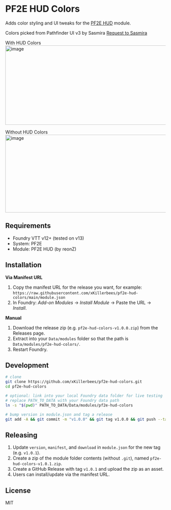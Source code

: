 # PF2E HUD Colors

Adds color styling and UI tweaks for the [PF2E HUD](https://github.com/reonZ/pf2e-hud) module.

Colors picked from Pathfinder UI v3 by Sasmira
[Request to Sasmira](https://gitlab.com/sasmira/pathfinder-ui/-/issues/97#note_2127535397)

With HUD Colors
<img width="679" height="249" alt="image" src="https://github.com/user-attachments/assets/a978d983-3693-4303-8ab8-fc415d49331d" />

Without HUD Colors
<img width="677" height="244" alt="image" src="https://github.com/user-attachments/assets/433e4cee-d038-4328-8e27-472ecd1c40d6" />

## Requirements
- Foundry VTT v12+ (tested on v13)
- System: PF2E
- Module: PF2E HUD (by reonZ)

## Installation
**Via Manifest URL**
1. Copy the manifest URL for the release you want, for example:
   `https://raw.githubusercontent.com/xKillerbees/pf2e-hud-colors/main/module.json`
2. In Foundry: *Add-on Modules* → *Install Module* → Paste the URL → *Install*.

**Manual**
1. Download the release zip (e.g. `pf2e-hud-colors-v1.0.0.zip`) from the Releases page.
2. Extract into your `Data/modules` folder so that the path is `Data/modules/pf2e-hud-colors/`.
3. Restart Foundry.

## Development
```bash
# clone
git clone https://github.com/xKillerbees/pf2e-hud-colors.git
cd pf2e-hud-colors

# optional: link into your local Foundry data folder for live testing
# replace PATH_TO_DATA with your Foundry data path
ln -s "$(pwd)" PATH_TO_DATA/Data/modules/pf2e-hud-colors

# bump version in module.json and tag a release
git add -A && git commit -m "v1.0.0" && git tag v1.0.0 && git push --tags
```

## Releasing
1. Update `version`, `manifest`, and `download` in `module.json` for the new tag (e.g. `v1.0.1`).
2. Create a zip of the module folder contents (without `.git`), named `pf2e-hud-colors-v1.0.1.zip`.
3. Create a GitHub Release with tag `v1.0.1` and upload the zip as an asset.
4. Users can install/update via the manifest URL.

## License
MIT
